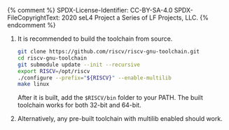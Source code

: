 {% comment %}
SPDX-License-Identifier: CC-BY-SA-4.0
SPDX-FileCopyrightText: 2020 seL4 Project a Series of LF Projects, LLC.
{% endcomment %}

1. It is recommended to build the toolchain from source.

    ```sh
    git clone https://github.com/riscv/riscv-gnu-toolchain.git
    cd riscv-gnu-toolchain
    git submodule update --init --recursive
    export RISCV=/opt/riscv
    ./configure --prefix="${RISCV}" --enable-multilib
    make linux
    ```

    After it is built, add the `$RISCV/bin` folder to your PATH. The built
    toolchain works for both 32-bit and 64-bit.

2. Alternatively, any pre-built toolchain with multilib enabled should work.
